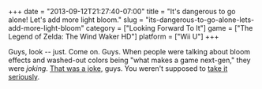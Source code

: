 +++
date = "2013-09-12T21:27:40-07:00"
title = "It's dangerous to go alone!  Let's add more light bloom."
slug = "its-dangerous-to-go-alone-lets-add-more-light-bloom"
category = ["Looking Forward To It"]
game = ["The Legend of Zelda: The Wind Waker HD"]
platform = ["Wii U"]
+++

Guys, look -- just.  Come on.  Guys.  When people were talking about bloom effects and washed-out colors being "what makes a game next-gen," they were <i>joking</i>.  <a href="http://www.vgcats.com/comics/?strip_id=222">That was a joke</a>, guys.  You weren't supposed to <a href="http://www.joystiq.com/2013/09/11/zelda-wind-waker-hd-graphics-compared-to-gamecube-version/">take it seriously</a>.